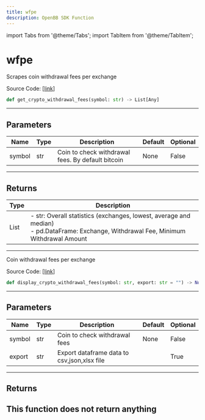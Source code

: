 ```yaml
---
title: wfpe
description: OpenBB SDK Function
---
```


import Tabs from '@theme/Tabs';
import TabItem from '@theme/TabItem';

# wfpe

<Tabs>
<TabItem value="model" label="Model" default>

Scrapes coin withdrawal fees per exchange

Source Code: [[link](https://github.com/OpenBB-finance/OpenBBTerminal/tree/main/openbb_terminal/cryptocurrency/overview/withdrawalfees_model.py#L207)]
```python
def get_crypto_withdrawal_fees(symbol: str) -> List[Any]
```
---
## Parameters
| Name | Type | Description | Default | Optional |
| ---- | ---- | ----------- | ------- | -------- |
| symbol | str | Coin to check withdrawal fees. By default bitcoin | None | False |

---
## Returns
| Type | Description |
| ---- | ----------- |
| List | - str: Overall statistics (exchanges, lowest, average and median)<br/>- pd.DataFrame: Exchange, Withdrawal Fee, Minimum Withdrawal Amount |
---


</TabItem>
<TabItem value="view" label="View">

Coin withdrawal fees per exchange

Source Code: [[link](https://github.com/OpenBB-finance/OpenBBTerminal/tree/main/openbb_terminal/cryptocurrency/overview/withdrawalfees_view.py#L86)]
```python
def display_crypto_withdrawal_fees(symbol: str, export: str = "") -> None
```
---
## Parameters
| Name | Type | Description | Default | Optional |
| ---- | ---- | ----------- | ------- | -------- |
| symbol | str | Coin to check withdrawal fees | None | False |
| export | str | Export dataframe data to csv,json,xlsx file |  | True |

---
## Returns
This function does not return anything
---


</TabItem>
</Tabs>